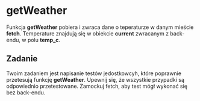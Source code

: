 # getWeather

Funkcja **getWeather** pobiera i zwraca dane o teperaturze w danym mieście **fetch**. Temperature znajdują się w obiekcie **current** zwracanym z back-endu, w polu **temp_c**.

## Zadanie

Twoim zadaniem jest napisanie testów jedostkowcyh, które poprawnie przetesują funkcję **getWeather**. Upewnij się, że wszystkie przypadki są odpowiednio przetestowane. Zamockuj fetch, aby test mógł wykonać się bez back-endu.
